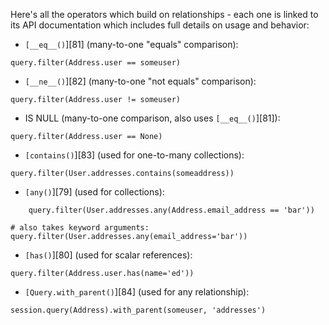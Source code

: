 Here's all the operators which build on relationships - each one is linked to its API documentation which includes full details on usage and behavior:

* `[__eq__()`][81] (many-to-one "equals" comparison):

```
query.filter(Address.user == someuser)
```

* `[__ne__()`][82] (many-to-one "not equals" comparison):

```
query.filter(Address.user != someuser)
```

* IS NULL (many-to-one comparison, also uses `[__eq__()`][81]):

```    
query.filter(Address.user == None)
```

* `[contains()`][83] (used for one-to-many collections):

```
query.filter(User.addresses.contains(someaddress))
```

* `[any()`][79] (used for collections):

```    
    query.filter(User.addresses.any(Address.email_address == 'bar'))

# also takes keyword arguments:
query.filter(User.addresses.any(email_address='bar'))
```

* `[has()`][80] (used for scalar references):

```
query.filter(Address.user.has(name='ed'))
```

* `[Query.with_parent()`][84] (used for any relationship):

```
session.query(Address).with_parent(someuser, 'addresses')
```
